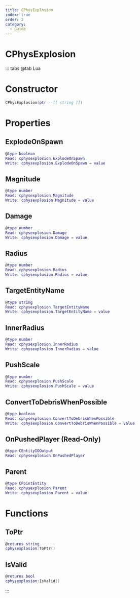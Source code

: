 ```yaml
---
title: CPhysExplosion
index: true
order: 2
category:
  - Guide
---
```


# CPhysExplosion

::: tabs
@tab Lua
# Constructor
```lua
CPhysExplosion(ptr --[[ string ]])
```
# Properties
## ExplodeOnSpawn 
```lua
@type boolean
Read: cphysexplosion.ExplodeOnSpawn
Write: cphysexplosion.ExplodeOnSpawn = value
```
## Magnitude 
```lua
@type number
Read: cphysexplosion.Magnitude
Write: cphysexplosion.Magnitude = value
```
## Damage 
```lua
@type number
Read: cphysexplosion.Damage
Write: cphysexplosion.Damage = value
```
## Radius 
```lua
@type number
Read: cphysexplosion.Radius
Write: cphysexplosion.Radius = value
```
## TargetEntityName 
```lua
@type string
Read: cphysexplosion.TargetEntityName
Write: cphysexplosion.TargetEntityName = value
```
## InnerRadius 
```lua
@type number
Read: cphysexplosion.InnerRadius
Write: cphysexplosion.InnerRadius = value
```
## PushScale 
```lua
@type number
Read: cphysexplosion.PushScale
Write: cphysexplosion.PushScale = value
```
## ConvertToDebrisWhenPossible 
```lua
@type boolean
Read: cphysexplosion.ConvertToDebrisWhenPossible
Write: cphysexplosion.ConvertToDebrisWhenPossible = value
```
## OnPushedPlayer (Read-Only)
```lua
@type CEntityIOOutput
Read: cphysexplosion.OnPushedPlayer
```
## Parent 
```lua
@type CPointEntity
Read: cphysexplosion.Parent
Write: cphysexplosion.Parent = value
```
# Functions
## ToPtr
```lua
@returns string
cphysexplosion:ToPtr()
```
## IsValid
```lua
@returns bool
cphysexplosion:IsValid()
```

:::